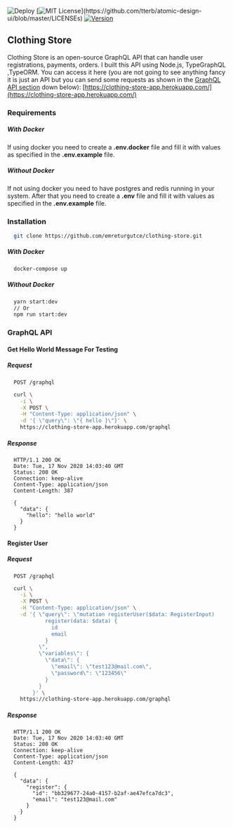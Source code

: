 ![Deploy](https://github.com/emreturgutce/clothing-store/workflows/Deploy%20Workflow/badge.svg) [![MIT License](https://img.shields.io/apm/l/atomic-design-ui.svg?)](https://github.com/tterb/atomic-design-ui/blob/master/LICENSEs) [![Version](https://badge.fury.io/gh/tterb%2FHyde.svg)](https://badge.fury.io/gh/tterb%2FHyde)

## Clothing Store

Clothing Store is an open-source GraphQL API that can handle user registrations, payments, orders. I built this API using Node.js, TypeGraphQL ,TypeORM. You can access it here (you are not going to see anything fancy it is just an API but you can send some requests as shown in the [GraphQL API section](#GraphQL-API) down below): [https://clothing-store-app.herokuapp.com/](https://clothing-store-app.herokuapp.com/)

### Requirements

##### With Docker

If using docker you need to create a **.env.docker** file and fill it with values as specified in the **.env.example** file.

##### Without Docker

If not using docker you need to have postgres and redis running in your system. After that you need to create a **.env** file and fill it with values as specified in the **.env.example** file.

### Installation

```bash
  git clone https://github.com/emreturgutce/clothing-store.git
```

##### With Docker

```bash
  docker-compose up
```

##### Without Docker

```bash
  yarn start:dev
  // Or
  npm run start:dev
```

### GraphQL API

#### Get Hello World Message For Testing

##### Request

```api
  POST /graphql
```

```bash
  curl \
    -i \
    -X POST \
    -H "Content-Type: application/json" \
    -d '{ \"query\": \"{ hello }\"}' \
    https://clothing-store-app.herokuapp.com/graphql
```

##### Response

```
  HTTP/1.1 200 OK
  Date: Tue, 17 Nov 2020 14:03:40 GMT
  Status: 200 OK
  Connection: keep-alive
  Content-Type: application/json
  Content-Length: 387

  {
    "data": {
      "hello": "hello world"
    }
  }
```

#### Register User

##### Request

```api
  POST /graphql
```

```bash
  curl \
    -i \
    -X POST \
    -H "Content-Type: application/json" \
    -d '{ \"query\": \"mutation registerUser($data: RegisterInput)
            register(data: $data) {
              id
              email
            }
          \",
          \"variables\": {
            \"data\": {
              \"email\": \"test123@mail.com\",
              \"password\": \"123456\"
            }
          }
        }' \
    https://clothing-store-app.herokuapp.com/graphql
```

##### Response

```
  HTTP/1.1 200 OK
  Date: Tue, 17 Nov 2020 14:03:40 GMT
  Status: 200 OK
  Connection: keep-alive
  Content-Type: application/json
  Content-Length: 437

  {
    "data": {
      "register": {
        "id": "bb329677-24a0-4157-b2af-ae47efca7dc3",
        "email": "test123@mail.com"
      }
    }
  }
```
